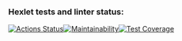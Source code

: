 ### Hexlet tests and linter status:
[![Actions Status](https://github.com/Darod103/frontend-project-44/actions/workflows/hexlet-check.yml/badge.svg)](https://github.com/Darod103/frontend-project-44/actions)[![Maintainability](https://api.codeclimate.com/v1/badges/a2e70d2aebc741b35702/maintainability)](https://codeclimate.com/github/Darod103/frontend-project-44/maintainability)[![Test Coverage](https://api.codeclimate.com/v1/badges/a2e70d2aebc741b35702/test_coverage)](https://codeclimate.com/github/Darod103/frontend-project-44/test_coverage)